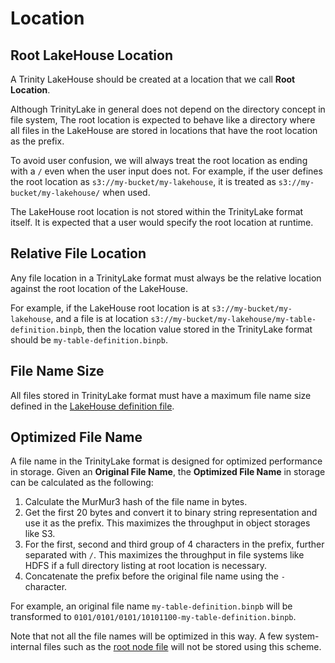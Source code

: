 # Location

## Root LakeHouse Location

A Trinity LakeHouse should be created at a location that we call **Root Location**.

Although TrinityLake in general does not depend on the directory concept in file system,
The root location is expected to behave like a directory where all files in the LakeHouse are stored in
locations that have the root location as the prefix.

To avoid user confusion, we will always treat the root location as ending with a `/` even when the user input does not.
For example, if the user defines the root location as `s3://my-bucket/my-lakehouse`,
it is treated as `s3://my-bucket/my-lakehouse/` when used.

The LakeHouse root location is not stored within the TrinityLake format itself.
It is expected that a user would specify the root location at runtime.

## Relative File Location

Any file location in a TrinityLake format must always be the relative location
against the root location of the LakeHouse.

For example, if the LakeHouse root location is at `s3://my-bucket/my-lakehouse`,
and a file is at location `s3://my-bucket/my-lakehouse/my-table-definition.binpb`,
then the location value stored in the TrinityLake format should be `my-table-definition.binpb`.

## File Name Size

All files stored in TrinityLake format must have a maximum file name size 
defined in the [LakeHouse definition file](./lakehouse.md).

## Optimized File Name

A file name in the TrinityLake format is designed for optimized performance in storage.
Given an **Original File Name**, the **Optimized File Name** in storage can be calculated as the following:

1. Calculate the MurMur3 hash of the file name in bytes.
2. Get the first 20 bytes and convert it to binary string representation and use it as the prefix. 
   This maximizes the throughput in object storages like S3.
3. For the first, second and third group of 4 characters in the prefix, further separated with `/`. 
   This maximizes the throughput in file systems like HDFS if a full directory listing at root location is necessary.
4. Concatenate the prefix before the original file name using the `-` character.

For example, an original file name `my-table-definition.binpb` will be transformed to 
`0101/0101/0101/10101100-my-table-definition.binpb`.

Note that not all the file names will be optimized in this way.
A few system-internal files such as the [root node file](./transaction.md#root-node-file-name) 
will not be stored using this scheme.